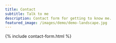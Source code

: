 ```yaml
---
title: Contact
subtitle: Talk to me
description: Contact form for getting to know me.
featured_image: /images/demo/demo-landscape.jpg
---
```


{% include contact-form.html %}